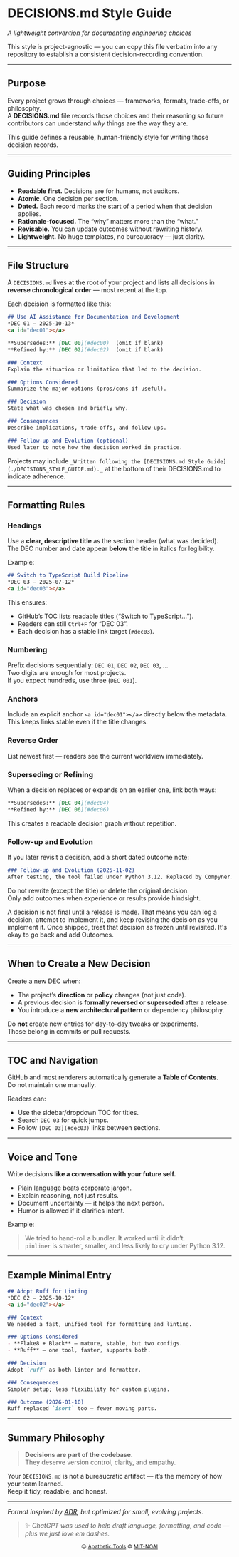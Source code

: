 # DECISIONS.md Style Guide
*A lightweight convention for documenting engineering choices*

This style is project-agnostic — you can copy this file verbatim into any repository to establish a consistent decision-recording convention.


---

## Purpose

Every project grows through choices — frameworks, formats, trade-offs, or philosophy.  
A **DECISIONS.md** file records those choices and their reasoning so future contributors can understand *why* things are the way they are.

This guide defines a reusable, human-friendly style for writing those decision records.

---

## Guiding Principles

- **Readable first.** Decisions are for humans, not auditors.  
- **Atomic.** One decision per section.  
- **Dated.** Each record marks the start of a period when that decision applies.  
- **Rationale-focused.** The “why” matters more than the “what.”  
- **Revisable.** You can update outcomes without rewriting history.  
- **Lightweight.** No huge templates, no bureaucracy — just clarity.

---

## File Structure

A `DECISIONS.md` lives at the root of your project and lists all decisions in **reverse chronological order** — most recent at the top.

Each decision is formatted like this:

```markdown
## Use AI Assistance for Documentation and Development
*DEC 01 — 2025-10-13*
<a id="dec01"></a>

**Supersedes:** [DEC 00](#dec00)  (omit if blank)
**Refined by:** [DEC 02](#dec02)  (omit if blank)

### Context
Explain the situation or limitation that led to the decision.

### Options Considered
Summarize the major options (pros/cons if useful).

### Decision
State what was chosen and briefly why.

### Consequences
Describe implications, trade-offs, and follow-ups.

### Follow-up and Evolution (optional)
Used later to note how the decision worked in practice.
```

Projects may include `_Written following the [DECISIONS.md Style Guide](./DECISIONS_STYLE_GUIDE.md)._` at the bottom of their DECISIONS.md to indicate adherence.

---

## Formatting Rules

### Headings
Use a **clear, descriptive title** as the section header (what was decided).  
The DEC number and date appear **below** the title in italics for legibility.

Example:
```markdown
## Switch to TypeScript Build Pipeline
*DEC 03 — 2025-07-12*
<a id="dec03"></a>
```

This ensures:
- GitHub’s TOC lists readable titles (“Switch to TypeScript…”).  
- Readers can still `Ctrl+F` for “DEC 03”.  
- Each decision has a stable link target (`#dec03`).

### Numbering
Prefix decisions sequentially: `DEC 01`, `DEC 02`, `DEC 03`, …  
Two digits are enough for most projects.  
If you expect hundreds, use three (`DEC 001`).

### Anchors
Include an explicit anchor `<a id="dec01"></a>` directly below the metadata.  
This keeps links stable even if the title changes.

### Reverse Order
List newest first — readers see the current worldview immediately.

### Superseding or Refining
When a decision replaces or expands on an earlier one, link both ways:

```markdown
**Supersedes:** [DEC 04](#dec04)
**Refined by:** [DEC 06](#dec06)
```

This creates a readable decision graph without repetition.

### Follow-up and Evolution
If you later revisit a decision, add a short dated outcome note:

```markdown
### Follow-up and Evolution (2025-11-02)
After testing, the tool failed under Python 3.12. Replaced by Compyner.
```

Do not rewrite (except the title) or delete the original decision.  
Only add outcomes when experience or results provide hindsight.

A decision is not final until a release is made. That means you can log a decision, attempt to implement it, and keep revising the decision as you implement it. Once shipped, treat that decision as frozen until revisited. It's okay to go back and add Outcomes.

---

## When to Create a New Decision

Create a new DEC when:

- The project’s **direction** or **policy** changes (not just code).  
- A previous decision is **formally reversed or superseded** after a release.  
- You introduce a **new architectural pattern** or dependency philosophy.

Do **not** create new entries for day-to-day tweaks or experiments.  
Those belong in commits or pull requests.

---

## TOC and Navigation

GitHub and most renderers automatically generate a **Table of Contents**.  
Do not maintain one manually.

Readers can:
- Use the sidebar/dropdown TOC for titles.  
- Search `DEC 03` for quick jumps.  
- Follow `[DEC 03](#dec03)` links between sections.

---

## Voice and Tone

Write decisions **like a conversation with your future self.**

- Plain language beats corporate jargon.  
- Explain reasoning, not just results.  
- Document uncertainty — it helps the next person.  
- Humor is allowed if it clarifies intent.

Example:
> We tried to hand-roll a bundler. It worked until it didn’t.  
> `pinliner` is smarter, smaller, and less likely to cry under Python 3.12.

---

## Example Minimal Entry

```markdown
## Adopt Ruff for Linting
*DEC 02 — 2025-10-12*
<a id="dec02"></a>

### Context
We needed a fast, unified tool for formatting and linting.

### Options Considered
- **Flake8 + Black** — mature, stable, but two configs.
- **Ruff** — one tool, faster, supports both.

### Decision
Adopt `ruff` as both linter and formatter.

### Consequences
Simpler setup; less flexibility for custom plugins.

### Outcome (2026-01-10)
Ruff replaced `isort` too — fewer moving parts.
```

---

## Summary Philosophy

> **Decisions are part of the codebase.**  
> They deserve version control, clarity, and empathy.

Your `DECISIONS.md` is not a bureaucratic artifact — it’s the memory of how your team learned.  
Keep it tidy, readable, and honest.

---

*Format inspired by [ADR](https://adr.github.io/), but optimized for small, evolving projects.*

> ✨ *ChatGPT was used to help draft language, formatting, and code — plus we just love em dashes.*

<p align="center">
  <sub>😐 <a href="https://apathetic-tools.github.io/">Apathetic Tools</a> © <a href="./LICENSE">MIT-NOAI</a></sub>
</p>
